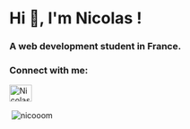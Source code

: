 <h1>Hi 👋, I'm Nicolas !</h1>
<h3>A web development student in France.</h3>

<h3 align="left">Connect with me:</h3>
<p align="left">
<a href="https://linkedin.com/in/nicolas-marsan" target="blank"><img align="center" src="https://www.flaticon.com/svg/vstatic/svg/174/174857.svg?token=exp=1619126878~hmac=85dfd26e8a68292e5c4cdd3451314dc4" alt=Nicolas Marsan" height="30" width="40" /></a>
</p>

<p>&nbsp;<img align="center" src="https://github-readme-stats.vercel.app/api?username=nicooom&show_icons=true&theme=dark&locale=en" alt="nicooom" /></p>

